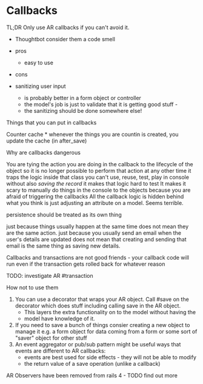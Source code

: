 # Callbacks

TL;DR Only use AR callbacks if you can't avoid it.

- Thoughtbot consider them a code smell

- pros
    - easy to use
- cons

- sanitizing user input
    - is probably better in a form object or controller
    - the model's job is just to validate that it is getting good stuff -
    - the sanitizing should be done somewhere else!

Things that you can put in callbacks

Counter cache \* whenever the things you are countin is created, you update the
cache (in after_save)

Why are callbacks dangerous

You are tying the action you are doing in the callback to the lifecycle of the
object so it is no longer possible to perform that action at any other time it
traps the logic inside that class you can't use, reuse, test, play in console
without also _saving the record_ it makes that logic hard to test It makes it
scary to manually do things in the console to the objects because you are afraid
of triggering the callbacks All the callback logic is hidden behind what you
think is just adjusting an attribute on a model. Seems terrible.

persistence should be treated as its own thing

just because things usually happen at the same time does not mean they are the
same action. just because you usually send an email when the user's details are
updated does not mean that creating and sending that email is the same thing as
saving new details.

Callbacks and transactions are not good friends - your callback code will run
even if the transaction gets rolled back for whatever reason

TODO: investigate AR #transaction

How not to use them

1. You can use a decorator that wraps your AR object. Call #save on the
   decorator which does stuff including calling save in the AR object.
    - This layers the extra functionality on to the model without having the
    - model have knowledge of it.
2. If you need to save a bunch of things consier creating a new object to manage
   it e.g. a form object for data coming from a form or some sort of "saver"
   object for other stuff
3. An event aggregator or pub/sub pattern might be useful ways that events are
   different to AR callbacks:
    - events are best used for side effects - they will not be able to modify
    - the return value of a save operation (unlike a callback)

AR Observers have been removed from rails 4 - TODO find out more

```ruby

```
